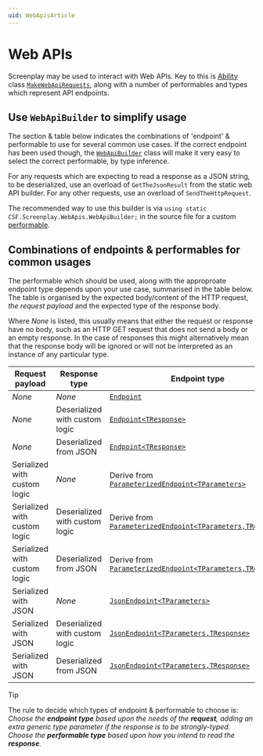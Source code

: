 ```yaml
---
uid: WebApisArticle
---
```


# Web APIs

Screenplay may be used to interact with Web APIs.
Key to this is [Ability] class [`MakeWebApiRequests`], along with a number of performables and types which represent API endpoints.

## Use `WebApiBuilder` to simplify usage

The section & table below indicates the combinations of 'endpoint' & performable to use for several common use cases.
If the correct endpoint has been used though, the [`WebApiBuilder`] class will make it very easy to select the correct performable, by type inference.

For any requests which are expecting to read a response as a JSON string, to be deserialized, use an overload of `GetTheJsonResult` from the static web API builder.
For any other requests, use an overload of `SendTheHttpRequest`.

The recommended way to use this builder is via `using static CSF.Screenplay.WebApis.WebApiBuilder;` in the source file
for a custom [performable].

[`WebApiBuilder`]: xref:CSF.Screenplay.WebApis.WebApiBuilder
[performable]: ../../glossary/Performable.md

## Combinations of endpoints & performables for common usages

The performable which should be used, along with the approproate endpoint type depends upon your use case, summarised in the table below.
The table is organised by the expected body/content of the HTTP request, _the request payload_ and the expected type of the response body.

Where _None_ is listed, this usually means that either the request or response have no body, such as an HTTP GET request that does not send a body or an empty response.
In the case of responses this might alternatively mean that the response body will be ignored or will not be interpreted as an instance of any particular type.

| Request payload               | Response type                     | Endpoint type                     | Performable type                              |
| ---------------               | -------------                     | -------------                     | ----------------                              |
| _None_                        | _None_                            | [`Endpoint`]                      | [`SendTheHttpRequest`]                        |
| _None_                        | Deserialized with custom logic    | [`Endpoint<TResponse>`]                   | [`SendTheHttpRequestAndGetTheResponse<T>`]    |
| _None_                        | Deserialized from JSON            | [`Endpoint<TResponse>`]                   | [`SendTheHttpRequestAndGetJsonResponse<T>`]   |
| Serialized with custom logic  | _None_                            | Derive from [`ParameterizedEndpoint<TParameters>`]      | [`SendTheHttpRequest`]                        |
| Serialized with custom logic  | Deserialized with custom logic    | Derive from [`ParameterizedEndpoint<TParameters,TResponse>`]  | [`SendTheHttpRequestAndGetTheResponse<T>`]    |
| Serialized with custom logic  | Deserialized from JSON            | Derive from [`ParameterizedEndpoint<TParameters,TResponse>`]  | [`SendTheHttpRequestAndGetJsonResponse<T>`]   |
| Serialized with JSON          | _None_                            | [`JsonEndpoint<TParameters>`]               | [`SendTheHttpRequest`]                        |
| Serialized with JSON          | Deserialized with custom logic    | [`JsonEndpoint<TParameters,TResponse>`]           | [`SendTheHttpRequestAndGetTheResponse<T>`]    |
| Serialized with JSON          | Deserialized from JSON            | [`JsonEndpoint<TParameters,TResponse>`]           | [`SendTheHttpRequestAndGetJsonResponse<T>`]   |

> [!TIP]
> The rule to decide which types of endpoint & performable to choose is:
> _Choose the **endpoint type** based upon the needs of the **request**, adding an extra generic type parameter if the response is to be strongly-typed.
> Choose the **performable type** based upon how you intend to read the **response**._

[Ability]: ../../glossary/Ability.md
[`MakeWebApiRequests`]: xref:CSF.Screenplay.WebApis.MakeWebApiRequests
[`Endpoint`]: xref:CSF.Screenplay.WebApis.Endpoint
[`Endpoint<TResponse>`]: xref:CSF.Screenplay.WebApis.Endpoint`1
[`ParameterizedEndpoint<TParameters>`]: xref:CSF.Screenplay.WebApis.ParameterizedEndpoint`1
[`ParameterizedEndpoint<TParameters,TResponse>`]: xref:CSF.Screenplay.WebApis.ParameterizedEndpoint`2
[`JsonEndpoint<TParameters>`]: xref:CSF.Screenplay.WebApis.JsonEndpoint`1
[`JsonEndpoint<TParameters,TResponse>`]: xref:CSF.Screenplay.WebApis.JsonEndpoint`2
[`SendTheHttpRequest`]: xref:CSF.Screenplay.WebApis.SendTheHttpRequest
[`SendTheHttpRequestAndGetTheResponse<T>`]: xref:CSF.Screenplay.WebApis.SendTheHttpRequestAndGetTheResponse`1
[`SendTheHttpRequestAndGetJsonResponse<T>`]: xref:CSF.Screenplay.WebApis.SendTheHttpRequestAndGetJsonResponse`1
